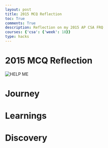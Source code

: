 ```yaml
---
layout: post
title: 2015 MCQ Reflection
toc: True
comments: True
description: Reflection on my 2015 AP CSA FRQ
courses: {'csa': {'week': 18}}
type: hacks
---
```


# 2015 MCQ Reflection

![HELP ME](/Rackets-Blog/images/2015_mcq.png)


# Journey

# Learnings

# Discovery